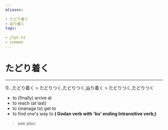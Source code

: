 ```yaml
---
aliases:
    
- たどり着く
- 辿り着く
tags:
    
- jlpt-n1
- common
---
```


# たどり着く
---
1).
,たどり着く > たどりつく,たどりつく,辿り着く > たどりつく,たどりつく

- to (finally) arrive at
- to reach (at last)
- to (manage to) get to
- to find one's way to
**( Godan verb with 'ku' ending Intransitive verb;)**
> see also: 
            